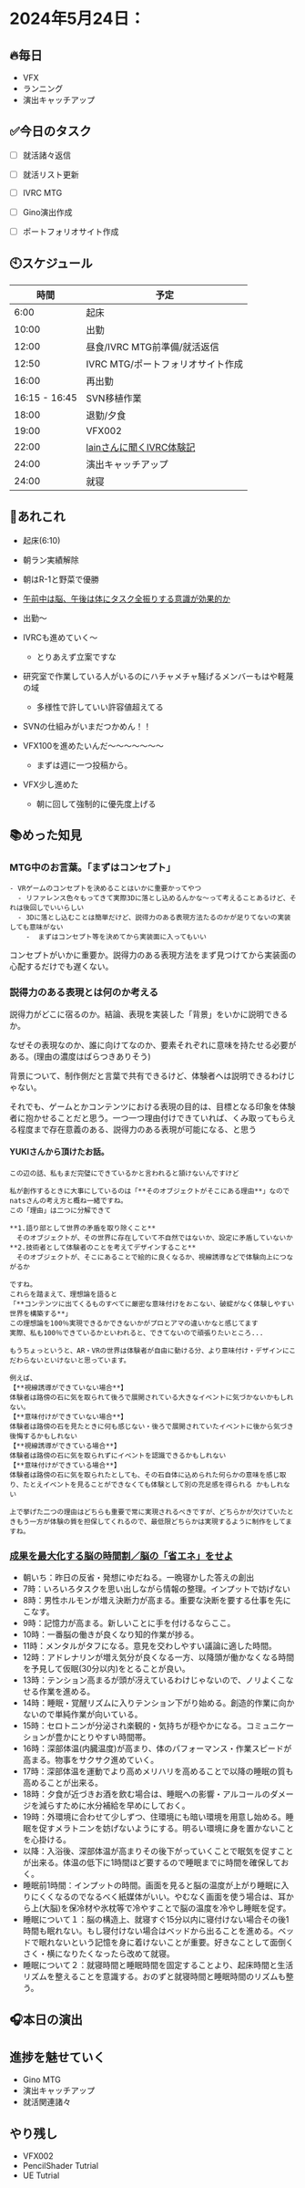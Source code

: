              
# 2024年5月24日：

## 🔥毎日
- VFX 
- ランニング
- 演出キャッチアップ

## ✅今日のタスク
- [ ] 就活諸々返信
- [ ] 就活リスト更新
- [ ] IVRC MTG
- [ ] Gino演出作成
- [ ] ポートフォリオサイト作成


## 🕙スケジュール
| 時間 |  予定 |
|----|----|
|6:00|起床|
|10:00|出勤|
|12:00|昼食/IVRC MTG前準備/就活返信|
|12:50|IVRC MTG/ポートフォリオサイト作成|
|16:00|再出勤|
|16:15 - 16:45|SVN移植作業|
|18:00|退勤/夕食|
|19:00|VFX002|
|22:00|[lainさんに聞くIVRC体験記](https://discord.com/events/791470586915586070/1242846761500803082)|
|24:00|演出キャッチアップ|
|24:00|就寝|


## 📌あれこれ
- 起床(6:10)
- 朝ラン実績解除

- 朝はR-1と野菜で優勝

- [午前中は脳、午後は体にタスク全振りする意識が効果的か](https://youtu.be/mrdmLyWZAmg?si=h_G3SM6Uf9_8t8tT)

- 出勤～
- IVRCも進めていく～
  - とりあえず立案ですな
 
- 研究室で作業している人がいるのにハチャメチャ騒げるメンバーもはや軽蔑の域
  - 多様性で許していい許容値超えてる

- SVNの仕組みがいまだつかめん！！

- VFX100を進めたいんだ～～～～～～～
  - まずは週に一つ投稿から。
 
- VFX少し進めた
  - 朝に回して強制的に優先度上げる
## 📚めった知見
### MTG中のお言葉。「まずはコンセプト」
```
- VRゲームのコンセプトを決めることはいかに重要かってやつ
  - リファレンス色々もってきて実際3Dに落とし込めるんかな～って考えることあるけど、それは後回しでいいらしい
  - 3Dに落とし込むことは簡単だけど、説得力のある表現方法たるのかが足りてないの実装しても意味がない
    -  まずはコンセプト等を決めてから実装面に入ってもいい
```
コンセプトがいかに重要か。説得力のある表現方法をまず見つけてから実装面の心配するだけでも遅くない。

### 説得力のある表現とは何のか考える
説得力がどこに宿るのか。結論、表現を実装した「背景」をいかに説明できるか。

なぜその表現なのか、誰に向けてなのか、要素それぞれに意味を持たせる必要がある。(理由の濃度はばらつきありそう)

背景について、制作側だと言葉で共有できるけど、体験者へは説明できるわけじゃない。

それでも、ゲームとかコンテンツにおける表現の目的は、目標となる印象を体験者に抱かせることだと思う。一つ一つ理由付けできていれば、くみ取ってもらえる程度まで存在意義のある、説得力のある表現が可能になる、と思う

#### **YUKI**さんから頂けたお話。
```
この辺の話、私もまだ完璧にできているかと言われると頷けないんですけど

私が創作するときに大事にしているのは「**そのオブジェクトがそこにある理由**」なのでnatsさんの考え方と概ね一緒ですね。
この「理由」は二つに分解できて

**1.語り部として世界の矛盾を取り除くこと**
　そのオブジェクトが、その世界に存在していて不自然ではないか、設定に矛盾していないか
**2.技術者として体験者のことを考えてデザインすること**
　そのオブジェクトが、そこにあることで絵的に良くなるか、視線誘導などで体験向上につながるか

ですね。 
これらを踏まえて、理想論を語ると
「**コンテンツに出てくるものすべてに厳密な意味付けをおこない、破綻がなく体験しやすい世界を構築する**」
この理想論を100％実現できるかできないかがプロとアマの違いかなと感じてます 
実際、私も100％できているかといわれると、できてないので頑張りたいところ...

もうちょっというと、AR・VRの世界は体験者が自由に動ける分、より意味付け・デザインにこだわらないといけないと思っています。

例えば、
【**視線誘導ができていない場合**】
体験者は路傍の石に気を取られて後ろで展開されている大きなイベントに気づかないかもしれない。 
【**意味付けができていない場合**】
体験者は路傍の石を見たときに何も感じない・後ろで展開されていたイベントに後から気づき後悔するかもしれない 
【**視線誘導ができている場合**】
体験者は路傍の石に気を取られずにイベントを認識できるかもしれない
【**意味付けができている場合**】
体験者は路傍の石に気を取られたとしても、その石自体に込められた何らかの意味を感じ取り、たとえイベントを見ることができなくても体験として別の充足感を得られる かもしれない

上で挙げた二つの理由はどちらも重要で常に実現されるべきですが、どちらかが欠けていたときもう一方が体験の質を担保してくれるので、最低限どちらかは実現するように制作をしてますね。
```


### [成果を最大化する脳の時間割／脳の「省エネ」をせよ](https://youtu.be/mrdmLyWZAmg?si=h_G3SM6Uf9_8t8tT)
  - 朝いち：昨日の反省・発想にゆだねる。一晩寝かした答えの創出
  - 7時：いろいろタスクを思い出しながら情報の整理。インプットで妨げない
  - 8時：男性ホルモンが増え決断力が高まる。重要な決断を要する仕事を先にこなす。
  - 9時：記憶力が高まる。新しいことに手を付けるならここ。
  - 10時：一番脳の働きが良くなり知的作業が捗る。
  - 11時：メンタルがタフになる。意見を交わしやすい議論に適した時間。
  - 12時：アドレナリンが増え気分が良くなる一方、以降頭が働かなくなる時間を予見して仮眠(30分以内)をとることが良い。
  - 13時：テンション高まるが頭が冴えているわけじゃないので、ノリよくこなせる作業を進める。
  - 14時：睡眠・覚醒リズムに入りテンション下がり始める。創造的作業に向かないので単純作業が向いている。
  - 15時：セロトニンが分泌され楽観的・気持ちが穏やかになる。コミュニケーションが豊かにとりやすい時間帯。
  - 16時：深部体温(内臓温度)が高まり、体のパフォーマンス・作業スピードが高まる。物事をサクサク進めていく。
  - 17時：深部体温を運動でより高めメリハリを高めることで以降の睡眠の質も高めることが出来る。
  - 18時：夕食が近づきお酒を飲む場合は、睡眠への影響・アルコールのダメージを減らすために水分補給を早めにしておく。
  - 19時：外環境に合わせて少しずつ、住環境にも暗い環境を用意し始める。睡眠を促すメラトニンを妨げないようにする。明るい環境に身を置かないことを心掛ける。
  - 以降：入浴後、深部体温が高まりその後下がっていくことで眠気を促すことが出来る。体温の低下に1時間ほど要するので睡眠までに時間を確保しておく。
  - 睡眠前1時間：インプットの時間。画面を見ると脳の温度が上がり睡眠に入りにくくなるのでなるべく紙媒体がいい。やむなく画面を使う場合は、耳から上(大脳)を保冷材や氷枕等で冷やすことで脳の温度を冷やし睡眠を促す。
  - 睡眠について１：脳の構造上、就寝すぐ15分以内に寝付けない場合その後1時間も眠れない。もし寝付けない場合はベッドから出ることを進める。ベッドで眠れないという記憶を身に着けないことが重要。好きなことして面倒くさく・横になりたくなったら改めて就寝。
  - 睡眠について２：就寝時間と睡眠時間を固定することより、起床時間と生活リズムを整えることを意識する。おのずと就寝時間と睡眠時間のリズムも整う。


## 🎧本日の演出
### 
 

## 進捗を魅せていく
- Gino MTG
- 演出キャッチアップ
- 就活関連諸々


## やり残し
- VFX002
- PencilShader Tutrial
- UE Tutrial
